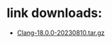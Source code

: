 # link downloads:
* <a href=https://github.com/ZyCromerZ/Clang/releases/download/18.0.0-20230810-release/Clang-18.0.0-20230810.tar.gz>Clang-18.0.0-20230810.tar.gz</a>
